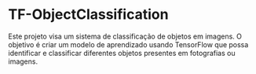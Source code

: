 # TF-ObjectClassification
Este projeto visa um sistema de classificação de objetos em imagens. O objetivo é criar um modelo de aprendizado usando TensorFlow que possa identificar e classificar diferentes objetos presentes em fotografias ou imagens.
